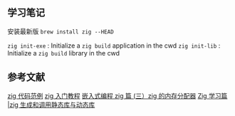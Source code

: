 ## 学习笔记

安装最新版 `brew install zig --HEAD`

`zig init-exe` : Initialize a `zig build` application in the cwd
`zig init-lib` : Initialize a `zig build` library in the cwd

## 参考文献

[zig 代码范例](https://ziglang.org/zh/learn/samples/)
[zig 入门教程](https://ziglearn.org/chapter-1/)
[嵌入式编程 zig 篇 (三）zig 的内存分配器](https://zhuanlan.zhihu.com/p/447482200)
[Zig 学习篇 |zig 生成和调用静态库与动态库](https://zhuanlan.zhihu.com/p/457791672)
